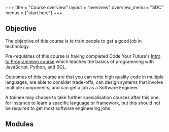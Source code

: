 +++
title = "Course overview"
layout = "overview"
overview_menu = "SDC"
menus = ["start here"]
+++

## Objective

The objective of this course is to train people to get a good job in technology.

Pre-requisites of this course is having completed Code Your Future's [Intro to Programming course](https://programming.codeyourfuture.io/overview/) which teaches the basics of programming with JavaScript, Python, and SQL.

Outcomes of this course are that you can write high quality code in multiple languages, are able to consider trade-offs, can design systems that involve multiple components, and can get a job as a Software Engineer.

A trainee may choose to take further specialisation courses after this one, for instance to learn a specific language or framework, but this should not be required to get most software engineering jobs.

## Modules
